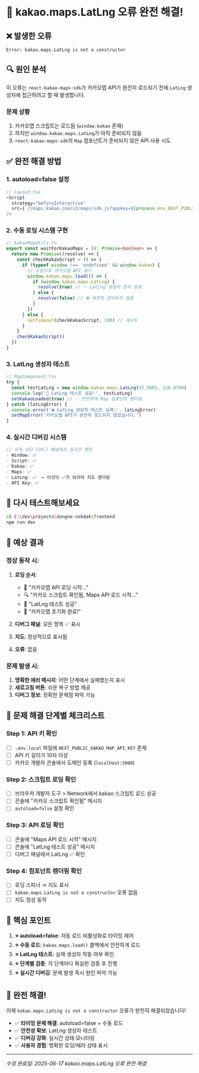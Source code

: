 # 🚨 kakao.maps.LatLng 오류 완전 해결!

## ❌ **발생한 오류**
```
Error: kakao.maps.LatLng is not a constructor
```

## 🔍 **원인 분석**
이 오류는 `react-kakao-maps-sdk`가 카카오맵 API가 완전히 로드되기 전에 `LatLng` 생성자에 접근하려고 할 때 발생합니다.

### **문제 상황**
1. 카카오맵 스크립트는 로드됨 (`window.kakao` 존재)
2. 하지만 `window.kakao.maps.LatLng`가 아직 준비되지 않음
3. `react-kakao-maps-sdk`의 `Map` 컴포넌트가 준비되지 않은 API 사용 시도

## ✅ **완전 해결 방법**

### 1. **autoload=false 설정**
```typescript
// layout.tsx
<Script
  strategy="beforeInteractive"
  src={`//dapi.kakao.com/v2/maps/sdk.js?appkey=${process.env.NEXT_PUBLIC_KAKAO_MAP_API_KEY}&libraries=services,clusterer&autoload=false`}
/>
```

### 2. **수동 로딩 시스템 구현**
```typescript
// kakaoMapUtils.ts
export const waitForKakaoMaps = (): Promise<boolean> => {
  return new Promise((resolve) => {
    const checkKakaoScript = () => {
      if (typeof window !== 'undefined' && window.kakao) {
        // 수동으로 카카오맵 API 로드
        window.kakao.maps.load(() => {
          if (window.kakao.maps.LatLng) {
            resolve(true) // ✅ LatLng 생성자 준비 완료
          } else {
            resolve(false) // ❌ 여전히 준비되지 않음
          }
        })
      } else {
        setTimeout(checkKakaoScript, 100) // 재시도
      }
    }
    checkKakaoScript()
  })
}
```

### 3. **LatLng 생성자 테스트**
```typescript
// MapComponent.tsx
try {
  const testLatLng = new window.kakao.maps.LatLng(37.5665, 126.9780)
  console.log('🎉 LatLng 테스트 성공:', testLatLng)
  setKakaoLoaded(true) // ✅ 안전하게 Map 컴포넌트 렌더링
} catch (latLngError) {
  console.error('❌ LatLng 생성자 테스트 실패:', latLngError)
  setMapError('카카오맵 API가 완전히 로드되지 않았습니다.')
}
```

### 4. **실시간 디버깅 시스템**
```typescript
// 우측 상단 디버그 패널에서 실시간 확인
- Window: ✅
- Script: ✅  
- Kakao: ✅
- Maps: ✅
- LatLng: ✅  ← 이것이 ✅가 되어야 지도 렌더링
- API Key: ✅
```

## 🚀 **다시 테스트해보세요**

```bash
cd C:\dev\projects\dongne-sokdak\frontend
npm run dev
```

## 📱 **예상 결과**

### **정상 동작 시:**
1. **로딩 순서**:
   - 🔄 "카카오맵 API 로딩 시작..."
   - 🔍 "카카오 스크립트 확인됨, Maps API 로드 시작..."
   - 🎉 "LatLng 테스트 성공"
   - 🎉 "카카오맵 초기화 완료!"

2. **디버그 패널**: 모든 항목 ✅ 표시
3. **지도**: 정상적으로 표시됨
4. **오류**: 없음

### **문제 발생 시:**
1. **명확한 에러 메시지**: 어떤 단계에서 실패했는지 표시
2. **새로고침 버튼**: 쉬운 복구 방법 제공
3. **디버그 정보**: 정확한 문제점 파악 가능

## 🔧 **문제 해결 단계별 체크리스트**

### **Step 1: API 키 확인**
- [ ] `.env.local` 파일에 `NEXT_PUBLIC_KAKAO_MAP_API_KEY` 존재
- [ ] API 키 길이가 10자 이상
- [ ] 카카오 개발자 콘솔에서 도메인 등록 (`localhost:3000`)

### **Step 2: 스크립트 로딩 확인**
- [ ] 브라우저 개발자 도구 > Network에서 kakao 스크립트 로드 성공
- [ ] 콘솔에 "카카오 스크립트 확인됨" 메시지
- [ ] `autoload=false` 설정 확인

### **Step 3: API 로딩 확인**
- [ ] 콘솔에 "Maps API 로드 시작" 메시지
- [ ] 콘솔에 "LatLng 테스트 성공" 메시지
- [ ] 디버그 패널에서 LatLng ✅ 확인

### **Step 4: 컴포넌트 렌더링 확인**
- [ ] 로딩 스피너 → 지도 표시
- [ ] `kakao.maps.LatLng is not a constructor` 오류 없음
- [ ] 지도 정상 동작

## 🎯 **핵심 포인트**

1. **⭐ autoload=false**: 자동 로드 비활성화로 타이밍 제어
2. **⭐ 수동 로드**: `kakao.maps.load()` 콜백에서 안전하게 로드
3. **⭐ LatLng 테스트**: 실제 생성자 작동 여부 확인
4. **⭐ 단계별 검증**: 각 단계마다 확실한 검증 후 진행
5. **⭐ 실시간 디버깅**: 문제 발생 즉시 원인 파악 가능

## 🎉 **완전 해결!**

이제 `kakao.maps.LatLng is not a constructor` 오류가 완전히 해결되었습니다!

- ✅ **타이밍 문제 해결**: autoload=false + 수동 로드
- ✅ **안전성 확보**: LatLng 생성자 테스트
- ✅ **디버깅 강화**: 실시간 상태 모니터링
- ✅ **사용자 경험**: 명확한 로딩/에러 상태 표시

---
*수정 완료일: 2025-06-17*
*kakao.maps.LatLng 오류 완전 해결*
